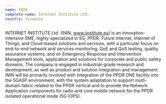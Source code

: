 ```yaml
---
name: ININ
complete-name: Internet Institute Ltd.
country: Slovenia
---
```


INTERNET INSTITUTE Ltd. (ININ, www.iinstitute.eu) is an innovation-intensive SME, highly specialized in 5G, PPDR, Future Internet, Internet of Things, and Cloud-based solutions and services, with a particular focus on end-to-end network and services monitoring, QoE and QoS testing, quality assurance systems, and on Emergency Response and Intervention Management tools, application and solutions for corporate and public safety domains. The company is engaged in industrial-grade research and development, as well as product and solution integration and management. ININ will be primarily involved with integration of the PPDR ONE facility into the 5GASP environment, with the system adaptation to support multi-domain fabric related to the PPDR vertical and to provide the Network Application components for radio and core mobile network for the PPDR isolated operational mode (5G IOPS).